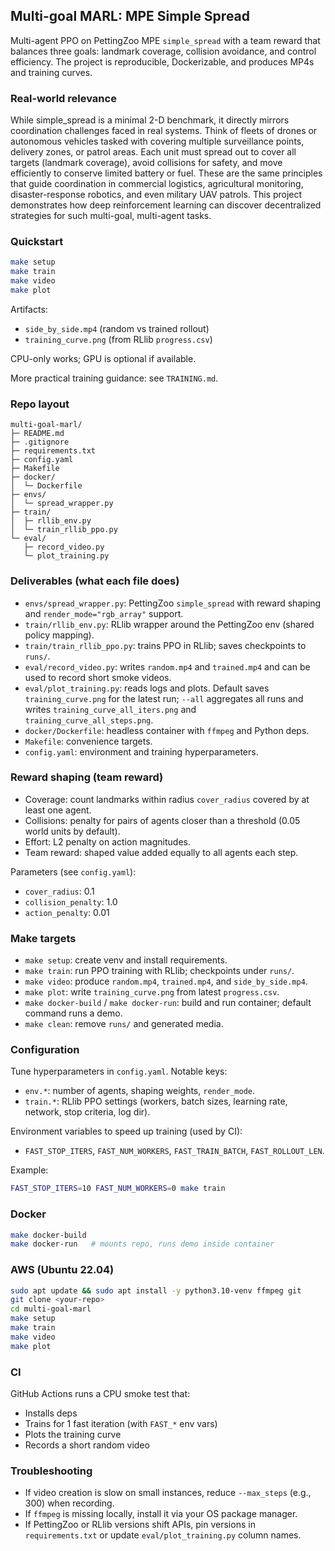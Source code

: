 ## Multi-goal MARL: MPE Simple Spread

Multi-agent PPO on PettingZoo MPE `simple_spread` with a team reward that balances three goals: landmark coverage, collision avoidance, and control efficiency. The project is reproducible, Dockerizable, and produces MP4s and training curves.

### Real-world relevance

While simple_spread is a minimal 2-D benchmark, it directly mirrors coordination challenges faced in real systems. Think of fleets of drones or autonomous vehicles tasked with covering multiple surveillance points, delivery zones, or patrol areas. Each unit must spread out to cover all targets (landmark coverage), avoid collisions for safety, and move efficiently to conserve limited battery or fuel. These are the same principles that guide coordination in commercial logistics, agricultural monitoring, disaster-response robotics, and even military UAV patrols. This project demonstrates how deep reinforcement learning can discover decentralized strategies for such multi-goal, multi-agent tasks.

### Quickstart

```bash
make setup
make train
make video
make plot
```

Artifacts:
- `side_by_side.mp4` (random vs trained rollout)
- `training_curve.png` (from RLlib `progress.csv`)

CPU-only works; GPU is optional if available.

More practical training guidance: see `TRAINING.md`.

### Repo layout

```
multi-goal-marl/
├─ README.md
├─ .gitignore
├─ requirements.txt
├─ config.yaml
├─ Makefile
├─ docker/
│  └─ Dockerfile
├─ envs/
│  └─ spread_wrapper.py
├─ train/
│  ├─ rllib_env.py
│  └─ train_rllib_ppo.py
└─ eval/
   ├─ record_video.py
   └─ plot_training.py
```

### Deliverables (what each file does)
- `envs/spread_wrapper.py`: PettingZoo `simple_spread` with reward shaping and `render_mode="rgb_array"` support.
- `train/rllib_env.py`: RLlib wrapper around the PettingZoo env (shared policy mapping).
- `train/train_rllib_ppo.py`: trains PPO in RLlib; saves checkpoints to `runs/`.
- `eval/record_video.py`: writes `random.mp4` and `trained.mp4` and can be used to record short smoke videos.
- `eval/plot_training.py`: reads logs and plots. Default saves `training_curve.png` for the latest run; `--all` aggregates all runs and writes `training_curve_all_iters.png` and `training_curve_all_steps.png`.
- `docker/Dockerfile`: headless container with `ffmpeg` and Python deps.
- `Makefile`: convenience targets.
- `config.yaml`: environment and training hyperparameters.

### Reward shaping (team reward)
- Coverage: count landmarks within radius `cover_radius` covered by at least one agent.
- Collisions: penalty for pairs of agents closer than a threshold (0.05 world units by default).
- Effort: L2 penalty on action magnitudes.
- Team reward: shaped value added equally to all agents each step.

Parameters (see `config.yaml`):
- `cover_radius`: 0.1
- `collision_penalty`: 1.0
- `action_penalty`: 0.01

### Make targets
- `make setup`: create venv and install requirements.
- `make train`: run PPO training with RLlib; checkpoints under `runs/`.
- `make video`: produce `random.mp4`, `trained.mp4`, and `side_by_side.mp4`.
- `make plot`: write `training_curve.png` from latest `progress.csv`.
- `make docker-build` / `make docker-run`: build and run container; default command runs a demo.
- `make clean`: remove `runs/` and generated media.

### Configuration
Tune hyperparameters in `config.yaml`. Notable keys:
- `env.*`: number of agents, shaping weights, `render_mode`.
- `train.*`: RLlib PPO settings (workers, batch sizes, learning rate, network, stop criteria, log dir).

Environment variables to speed up training (used by CI):
- `FAST_STOP_ITERS`, `FAST_NUM_WORKERS`, `FAST_TRAIN_BATCH`, `FAST_ROLLOUT_LEN`.

Example:
```bash
FAST_STOP_ITERS=10 FAST_NUM_WORKERS=0 make train
```

### Docker

```bash
make docker-build
make docker-run   # mounts repo, runs demo inside container
```

### AWS (Ubuntu 22.04)

```bash
sudo apt update && sudo apt install -y python3.10-venv ffmpeg git
git clone <your-repo>
cd multi-goal-marl
make setup
make train
make video
make plot
```

### CI
GitHub Actions runs a CPU smoke test that:
- Installs deps
- Trains for 1 fast iteration (with `FAST_*` env vars)
- Plots the training curve
- Records a short random video

### Troubleshooting
- If video creation is slow on small instances, reduce `--max_steps` (e.g., 300) when recording.
- If `ffmpeg` is missing locally, install it via your OS package manager.
- If PettingZoo or RLlib versions shift APIs, pin versions in `requirements.txt` or update `eval/plot_training.py` column names.
